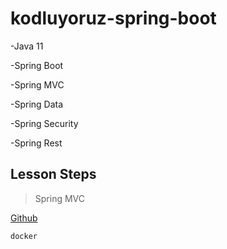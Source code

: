 # kodluyoruz-spring-boot
-Java 11

-Spring Boot

-Spring MVC

-Spring Data

-Spring Security

-Spring Rest

## Lesson Steps
>Spring MVC

>

[Github](https://github.com/hkemal/kodluyoruz-spring-boot)

```sh
docker
```
